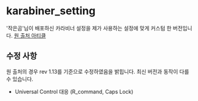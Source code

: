 # karabiner_setting

'작은곰'님이 배포하신 카라비너 설정을 제가 사용하는 설정에 맞게 커스텀 한 버전입니다. [원 출처 아티클](https://blog.naver.com/hankboy/221200885234)

## 수정 사항

원 출처의 경우 rev 1.13를 기준으로 수정하였음을 밝힙니다. 최신 버전과 동작이 다를 수 있습니다.

- Universal Control 대응 (R_command, Caps Lock)
